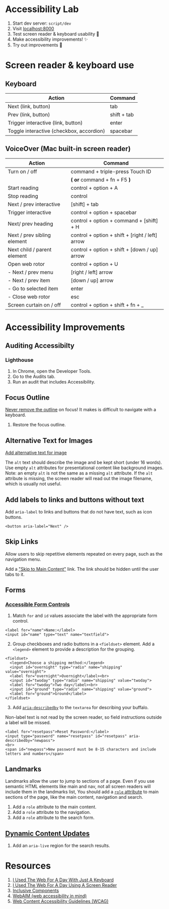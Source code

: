 # Accessibility Lab

1. Start dev server: `script/dev`
1. Visit [localhost:8000](http://localhost:8000/)
1. Test screen reader & keyboard usability 😬
1. Make accessibility improvements! ✨
1. Try out improvements 🎉

# Screen reader & keyboard use

## Keyboard

| Action                                   | Command     |
| ---------------------------------------- | ----------- |
| Next (link, button)                      | tab         |
| Prev (link, button)                      | shift + tab |
| Trigger interactive (link, button)       | enter       |
| Toggle interactive (checkbox, accordion) | spacebar    |

## VoiceOver (Mac built-in screen reader)

| Action                      | Command                                         |
| --------------------------- | ----------------------------------------------- |
| Turn on / off               | command + triple-press Touch ID                 |
|                             | **( or** command + fn + F5 **)**                |
| Start reading               | control + option + A                            |
| Stop reading                | control                                         |
| Next / prev interactive     | [shift] + tab                                   |
| Trigger interactive         | control + option + spacebar                     |
| Next/ prev heading          | control + option + command + [shift] + H        |
| Next / prev sibling element | control + option + shift + [right / left] arrow |
| Next child / parent element | control + option + shift + [down / up] arrow    |
| Open web rotor              | control + option + U                            |
| - Next / prev menu          | [right / left] arrow                            |
| - Next / prev item          | [down / up] arrow                               |
| - Go to selected item       | enter                                           |
| - Close web rotor           | esc                                             |
| Screen curtain on / off     | control + option + shift + fn + \_              |

# Accessibility Improvements

## Auditing Accessibilty

### Lighthouse

1. In Chrome, open the Developer Tools.
1. Go to the Audits tab.
1. Run an audit that includes Accessibility.

## Focus Outline

[Never remove the outline](https://a11yproject.com/posts/never-remove-css-outlines/) on focus! 
It makes is difficult to navigate with a keyboard.

1. Restore the focus outline.

## Alternative Text for Images

[Add alternative text for image](https://webaim.org/techniques/alttext/)

The `alt` text should describe the image and be kept short (under 16 words).
Use empty `alt` attributes for presentational content like background images.
Note: an empty `alt` is not the same as a missing `alt` attribute. If the
`alt` attribute is missing, the screen reader will read out the image
filename, which is usually not useful.

## Add labels to links and buttons without text

Add `aria-label` to links and buttons that do not have text, such as icon buttons.

```
<button aria-label="Next" />
```

## Skip Links

Allow users to skip repetitive elements repeated on every page, such as the navigation menu.

Add a ["Skip to Main Content"](https://webaim.org/techniques/skipnav/) link.
The link should be hidden until the user tabs to it.

## Forms

### [Accessible Form Controls](https://webaim.org/techniques/forms/controls)

1. Match `for` and `id` values associate the label with the appropriate form control. 

```
<label for="name">Name:</label>
<input id="name" type="text" name="textfield">
```

2. Group checkboxes and radio buttons in a `<fieldset>` element. Add a
`<legend>` element to provide a description for the grouping.

```
<fieldset>
  <legend>Choose a shipping method:</legend>
  <input id="overnight" type="radio" name="shipping" value="overnight">
  <label for="overnight">Overnight</label><br>
  <input id="twoday" type="radio" name="shipping" value="twoday">
  <label for="twoday">Two day</label><br>
  <input id="ground" type="radio" name="shipping" value="ground">
  <label for="ground">Ground</label>
</fieldset>
```

3. Add
[`aria-describedby`](https://webaim.org/techniques/forms/advanced#describedby)
to the `textarea` for describing your buffalo.

Non-label text is not read by the screen reader, so field instructions
outside a label will be missed.

```
<label for="resetpass">Reset Password:</label>
<input type="password" name="resetpass" id="resetpass" aria-describedby="newpass"> 
<br>
<span id="newpass">New password must be 8-15 characters and include letters and numbers</span>
```

## Landmarks

Landmarks allow the user to jump to sections of a page. Even if you use
semantic HTML elements like main and nav, not all screen readers will include
them in the landmarks list, You should add a [`role` attribute](https://webaim.org/techniques/aria/#landmarks) 
to main sections of the page, like the main content, navigation and search.

1. Add a `role` attribute to the main content.
1. Add a `role` attribute to the navigation.
1. Add a `role` attribute to the search form.

## [Dynamic Content Updates](https://webaim.org/techniques/aria/#dynamic)

1. Add an `aria-live` region for the search results.

# Resources

1. [I Used The Web For A Day With Just A Keyboard](https://www.smashingmagazine.com/2018/07/web-with-just-a-keyboard/)
1. [I Used The Web For A Day Using A Screen Reader](https://www.smashingmagazine.com/2018/12/voiceover-screen-reader-web-apps/)
1. [Inclusive Components](https://inclusive-components.design/)
1. [WebAIM (web accessibility in mind)](https://webaim.org/)
1. [Web Content Accessibility Guidelines (WCAG)](https://www.w3.org/TR/WCAG21/)
